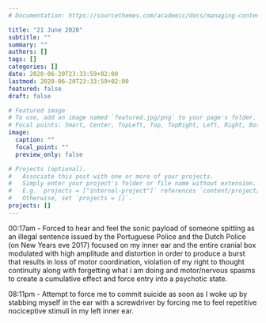 ```yaml
---
# Documentation: https://sourcethemes.com/academic/docs/managing-content/

title: "21 June 2020"
subtitle: ""
summary: ""
authors: []
tags: []
categories: []
date: 2020-06-20T23:33:59+02:00
lastmod: 2020-06-20T23:33:59+02:00
featured: false
draft: false

# Featured image
# To use, add an image named `featured.jpg/png` to your page's folder.
# Focal points: Smart, Center, TopLeft, Top, TopRight, Left, Right, BottomLeft, Bottom, BottomRight.
image:
  caption: ""
  focal_point: ""
  preview_only: false

# Projects (optional).
#   Associate this post with one or more of your projects.
#   Simply enter your project's folder or file name without extension.
#   E.g. `projects = ["internal-project"]` references `content/project/deep-learning/index.md`.
#   Otherwise, set `projects = []`.
projects: []
---
```


00:17am - Forced to hear and feel the sonic payload of someone spitting as an illegal sentence issued by the Portuguese Police and the Dutch Police (on New Years eve 2017) focused on my inner ear and the entire cranial box modulated with high amplitude and distortion in order to produce a burst that results in loss of motor coordination, violation of my right to thought continuity along with forgetting what i am doing and motor/nervous spasms to create a cumulative effect and force entry into a psychotic state.

08:11pm - Attempt to force me to commit suicide as soon as I woke up by stabbing myself in the ear with a screwdriver by forcing me to feel repetitive nociceptive stimuli in my left inner ear.
